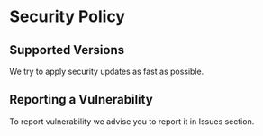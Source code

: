 # Security Policy

## Supported Versions

We try to apply security updates as fast as possible.

## Reporting a Vulnerability

To report vulnerability we advise you to report it in Issues section.
